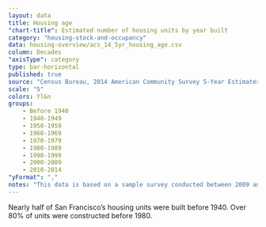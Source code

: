 ```yaml
---
layout: data
title: Housing age
"chart-title": Estimated number of housing units by year built
category: "housing-stock-and-occupancy"
data: housing-overview/acs_14_5yr_housing_age.csv
column: Decades
"axisType": category
type: bar-horizontal
published: true
source: "Census Bureau, 2014 American Community Survey 5-Year Estimates. Selected Housing Characteristics."
scale: "5"
colors: YlGn
groups:
    - Before 1940
    - 1940-1949
    - 1950-1959
    - 1960-1969
    - 1970-1979
    - 1980-1989
    - 1990-1999
    - 2000-2009
    - 2010-2014
"yFormat": ","
notes: "This data is based on a sample survey conducted between 2009 and 2013. As a result, it does not fully capture units created since 2010."
---
```


Nearly half of San Francisco’s housing units were built before 1940. Over 80% of units were constructed before 1980.

